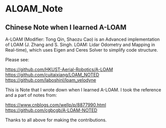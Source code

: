 # ALOAM_Note
Chinese Note when I learned A-LOAM
---
A-LOAM (Modifier: Tong Qin, Shaozu Cao) is an Advanced implementation of LOAM (J. Zhang and S. Singh. LOAM: Lidar Odometry and Mapping in Real-time), which uses Eigen and Ceres Solver to simplify code structure.  

Please see:

https://github.com/HKUST-Aerial-Robotics/A-LOAM   
https://github.com/cuitaixiang/LOAM_NOTED   
https://github.com/laboshinl/loam_velodyne

This is Note that I wrote down when I learned A-LOAM. 
I took the reference and a part of notes from: 

https://www.cnblogs.com/wellp/p/8877990.html   
https://github.com/cgbcgb/A-LOAM-NOTED  
     
Thanks to all above for making the contributions.
